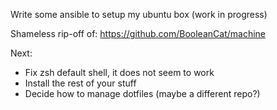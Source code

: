 Write some ansible to setup my ubuntu box (work in progress)

Shameless rip-off of: https://github.com/BooleanCat/machine

Next:
- Fix zsh default shell, it does not seem to work
- Install the rest of your stuff
- Decide how to manage dotfiles (maybe a different repo?)
